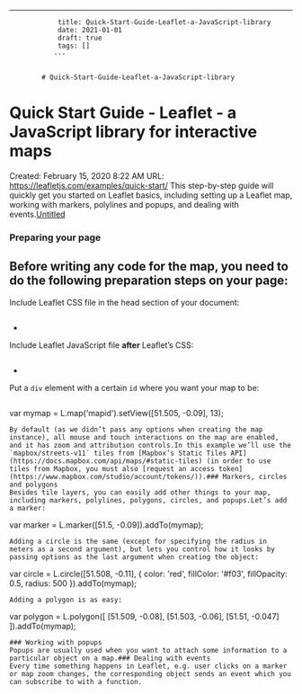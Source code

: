 ---
                title: Quick-Start-Guide-Leaflet-a-JavaScript-library
                date: 2021-01-01    
                draft: true
                tags: []
               ---


            # Quick-Start-Guide-Leaflet-a-JavaScript-library

# Quick Start Guide - Leaflet - a JavaScript library for interactive maps
Created: February 15, 2020 8:22 AM
URL: https://leafletjs.com/examples/quick-start/
This step-by-step guide will quickly get you started on Leaflet basics, including setting up a Leaflet map, working with markers, polylines and popups, and dealing with events.[Untitled](Quick%20Start%20Guide%20-%20Leaflet%20-%20a%20JavaScript%20library%2034abae4121e74559802c946664107c5f/Untitled%20Database%20fa332699d13d4c6cb09f68b5e8a9e01b.csv)
### Preparing your page
Before writing any code for the map, you need to do the following preparation steps on your page:
-
Include Leaflet CSS file in the head section of your document:
```
```
-
Include Leaflet JavaScript file **after** Leaflet’s CSS:
```
```
-
Put a `div` element with a certain `id` where you want your map to be:
```First we’ll initialize the map and set its view to our chosen geographical coordinates and a zoom level:
```
var mymap = L.map('mapid').setView([51.505, -0.09], 13);
```
By default (as we didn’t pass any options when creating the map instance), all mouse and touch interactions on the map are enabled, and it has zoom and attribution controls.In this example we’ll use the `mapbox/streets-v11` tiles from [Mapbox’s Static Tiles API](https://docs.mapbox.com/api/maps/#static-tiles) (in order to use tiles from Mapbox, you must also [request an access token](https://www.mapbox.com/studio/account/tokens/)).### Markers, circles and polygons
Besides tile layers, you can easily add other things to your map, including markers, polylines, polygons, circles, and popups.Let’s add a marker:
```
var marker = L.marker([51.5, -0.09]).addTo(mymap);
```
Adding a circle is the same (except for specifying the radius in meters as a second argument), but lets you control how it looks by passing options as the last argument when creating the object:
```
var circle = L.circle([51.508, -0.11], {
color: 'red',
fillColor: '#f03',
fillOpacity: 0.5,
radius: 500
}).addTo(mymap);
```
Adding a polygon is as easy:
```
var polygon = L.polygon([
[51.509, -0.08],
[51.503, -0.06],
[51.51, -0.047]
]).addTo(mymap);
```
### Working with popups
Popups are usually used when you want to attach some information to a particular object on a map.### Dealing with events
Every time something happens in Leaflet, e.g. user clicks on a marker or map zoom changes, the corresponding object sends an event which you can subscribe to with a function.